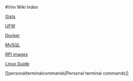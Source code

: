 #Vim Wiki Index

[Gists](gists/gists.md)

[UFW](ufw/ufw.md)

[Docker](docker/docker.md)

[MySQL](mysql/mysql.md)

[RPI images](rpi/rpi.md)

[Linux Guide](linux-guide/index.md)

[[personalterminalcommands|Personal terminal commands]]
